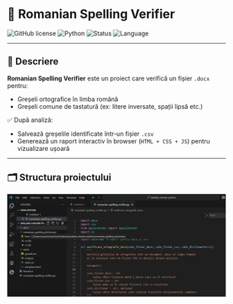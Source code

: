 # 📝 Romanian Spelling Verifier

![GitHub license](https://img.shields.io/badge/license-MIT-blue.svg)
![Python](https://img.shields.io/badge/Python-3.9%2B-blue)
![Status](https://img.shields.io/badge/status-Active-brightgreen)
![Language](https://img.shields.io/badge/lang-Romanian-lightgrey)

---

## 📌 Descriere

**Romanian Spelling Verifier** este un proiect care verifică un fișier `.docx` pentru:
- Greșeli ortografice în limba română
- Greșeli comune de tastatură (ex: litere inversate, spații lipsă etc.)

✅ După analiză:
- Salvează greșelile identificate într-un fișier `.csv`
- Generează un raport interactiv în browser (`HTML + CSS + JS`) pentru vizualizare ușoară

---

## 🗂️ Structura proiectului

![Prezentare 1](docs/prezentare1.png)
